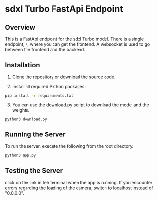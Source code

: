 # sdxl Turbo FastApi Endpoint

## Overview

This is a FastApi endpoint for the sdxl Turbo model.
There is a single endpoint, `/`, where you can get the frontend.
A websocket is used to go between the frontend and the backend.

## Installation
1. Clone the repository or download the source code.

2. Install all required Python packages:
```bash
pip install -r requirements.txt
```

3. You can use the download.py script to download the model and the weights.
```bash
python3 download.py
```


## Running the Server

To run the server, execute the following from the root directory:

```bash
python3 app.py
```

## Testing the Server

click on the link in teh terminal when the app is running.
If you encounter errors regarding the loading of the camera, switch to localhost instead of "0.0.0.0".